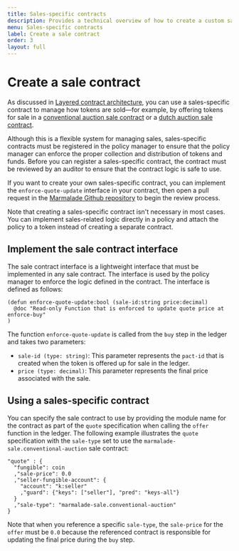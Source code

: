 ```yaml
---
title: Sales-specific contracts
description: Provides a technical overview of how to create a custom sales type contract or call an existing sales contract.
menu: Sales-specific contracts
label: Create a sale contract
order: 3
layout: full
---
```


# Create a sale contract

As discussed in [Layered contract architecture](/build/nft-marmalade/architecture), you can use a sales-specific contract to manage how tokens are sold—for example, by offering tokens for sale in a [conventional auction sale contract](/reference/nft-ref/sale-contracts/conventional-auction) or a [dutch auction sale contract](/reference/nft-ref/sale-contracts/dutch-auction).

Although this is a flexible system for managing sales, sales-specific contracts must be registered in the policy manager to ensure that the policy manager can enforce the proper collection and distribution of tokens and funds. 
Before you can register a sales-specific contract, the contract must be reviewed by an auditor to ensure that the contract logic is safe to use.

If you want to create your own sales-specific contract, you can implement the `enforce-quote-update` interface in your contract, then open a pull request in the [Marmalade Github repository](https://github.com/kadena-io/marmalade/tree/main/pact/sale-contracts) to begin the review process.

Note that creating a sales-specific contract isn't necessary in most cases.
You can implement sales-related logic directly in a policy and attach the policy to a token instead of creating a separate contract.

## Implement the sale contract interface

The sale contract interface is a lightweight interface that must be implemented in any sale contract. 
The interface is used by the policy manager to enforce the logic defined in the contract. 
The interface is defined as follows:

```pact
(defun enforce-quote-update:bool (sale-id:string price:decimal)
  @doc "Read-only Function that is enforced to update quote price at enforce-buy"
)
```

The function `enforce-quote-update` is called from the `buy` step in the ledger and takes two parameters:

- `sale-id (type: string)`: This parameter represents the `pact-id` that is created when the token is offered up for sale in the ledger.
- `price (type: decimal)`: This parameter represents the final price associated with the sale.

## Using a sales-specific contract

You can specify the sale contract to use by providing the module name for the contract as part of the `quote` specification when calling the `offer` function in the ledger.
The following example illustrates the `quote` specification with the `sale-type` set to use the `marmalade-sale.conventional-auction` sale contract:

```pact
"quote" : {
  "fungible": coin
  ,"sale-price": 0.0
  ,"seller-fungible-account": {
    "account": "k:seller"
    ,"guard": {"keys": ["seller"], "pred": "keys-all"}
  }
  ,"sale-type": "marmalade-sale.conventional-auction"
}
```

Note that when you reference a specific `sale-type`, the `sale-price` for the `offer` must be `0.0` because the referenced contract is responsible for updating the final price during the `buy` step.
